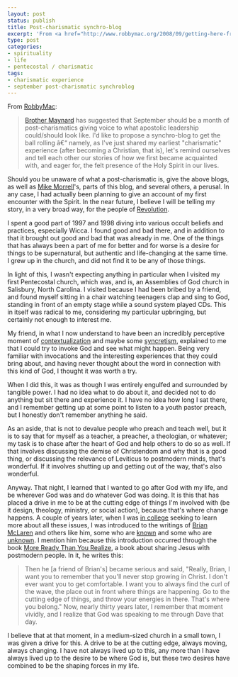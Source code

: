 ```yaml
---
layout: post
status: publish
title: Post-charismatic synchro-blog
excerpt: 'From <a href="http://www.robbymac.org/2008/09/getting-here-from-there-synchro-blog.html">RobbyMac</a>:'
type: post
categories:
- spirituality
- life
- pentecostal / charismatic
tags:
- charismatic experience
- september post-charismatic synchroblog
---
```

From <a href="http://www.robbymac.org/2008/09/getting-here-from-there-synchro-blog.html">RobbyMac</a>:
<blockquote><p><a href="http://www.subversiveinfluence.com/wordpress/">Brother Maynard</a> has suggested that September should be a month of post-charismatics giving voice to what apostolic leadership could/should look like. I'd like to propose a synchro-blog to get the ball rolling &acirc;&euro;&ldquo; namely, as I've just shared my earliest "charismatic" experience (after becoming a Christian, that is), let's remind ourselves and tell each other our stories of how we first became acquainted with, and eager for, the felt presence of the Holy Spirit in our lives.</p></blockquote>

Should you be unaware of what a post-charismatic is, give the above blogs, as well as <a href="http://zoecarnate.wordpress.com/">Mike Morrell</a>'s, parts of this blog, and several others, a perusal. In any case, I had actually been planning to give an account of my first encounter with the Spirit. In the near future, I believe I will be telling my story, in a very broad way, for the people of <a href="http://www.revolutionatlanta.com/">Revolution</a>.

I spent a good part of 1997 and 1998 diving into various occult beliefs and practices, especially Wicca. I found good and bad there, and in addition to that it brought out good and bad that was already in me. One of the things that has always been a part of me for better and for worse is a desire for things to be supernatural, but authentic and life-changing at the same time. I grew up in the church, and did not find it to be any of those things.

In light of this, I wasn't expecting anything in particular when I visited my first Pentecostal church, which was, and is, an Assemblies of God church in Salisbury, North Carolina. I visited because I had been bribed by a friend, and found myself sitting in a chair watching teenagers clap and sing to God, standing in front of an empty stage while a sound system played CDs. This in itself was radical to me, considering my particular upbringing, but certainly not enough to interest me.

My friend, in what I now understand to have been an incredibly perceptive moment of <a href="http://en.wikipedia.org/wiki/Contextualization">contextualization</a> and maybe some <a href="http://en.wikipedia.org/wiki/Syncretism">syncretism</a>, explained to me that I could try to invoke God and see what might happen. Being very familiar with invocations and the interesting experiences that they could bring about, and having never thought about the word in connection with this kind of God, I thought it was worth a try.

When I did this, it was as though I was entirely engulfed and surrounded by tangible power. I had no idea what to do about it, and decided not to do anything but sit there and experience it. I have no idea how long I sat there, and I remember getting up at some point to listen to a youth pastor preach, but I honestly don't remember anything he said.

As an aside, that is not to devalue people who preach and teach well, but it is to say that for myself as a teacher, a preacher, a theologian, or whatever; my task is to chase after the heart of God and help others to do so as well. If that involves discussing the demise of Christendom and why that is a good thing, or discussing the relevance of Leviticus to postmodern minds, that's wonderful. If it involves shutting up and getting out of the way, that's also wonderful.

Anyway. That night, I learned that I wanted to go after God with my life, and be wherever God was and do whatever God was doing. It is this that has placed a drive in me to be at the cutting edge of things I'm involved with (be it design, theology, ministry, or social action), because that's where change happens. A couple of years later, when I was <a href="http://www.seuniversity.edu/">in college</a> seeking to learn more about all these issues, I was introduced to the writings of <a href="http://www.brianmclaren.net/">Brian McLaren</a> and others like him, some who are <a href="http://emergentvillage.org/">known</a> and some who are <a href="http://www.theundergroundrailroad.org/">unknown</a>. I mention him because this introduction occurred through the book <a href="http://www.amazon.com/gp/redirect.html?ie=UTF8&amp;location=http%3A%2F%2Fwww.amazon.com%2FMore-Ready-Than-You-Realize%2Fdp%2F0310239648%3Fie%3DUTF8%26s%3Dbooks%26qid%3D1219622276%26sr%3D8-1&amp;tag=jonathanstega-20&amp;linkCode=ur2&amp;camp=1789&amp;creative=9325">More Ready Than You Realize</a>, a book about sharing Jesus with postmodern people. In it, he writes this:
<blockquote><p>Then he [a friend of Brian's] became serious and said, "Really, Brian, I want you to remember that you'll never stop growing in Christ. I don't ever want you to get comfortable. I want you to always find the curl of the wave, the place out in front where things are happening. Go to the cutting edge of things, and throw your energies in there. That's where you belong." Now, nearly thirty years later, I remember that moment vividly, and I realize that God was speaking to me through Dave that day.</p></blockquote>
I believe that at that moment, in a medium-sized church in a small town, I was given a drive for this. A drive to be at the cutting edge, always moving, always changing. I have not always lived up to this, any more than I have always lived up to the desire to be where God is, but these two desires have combined to be the shaping forces in my life.
